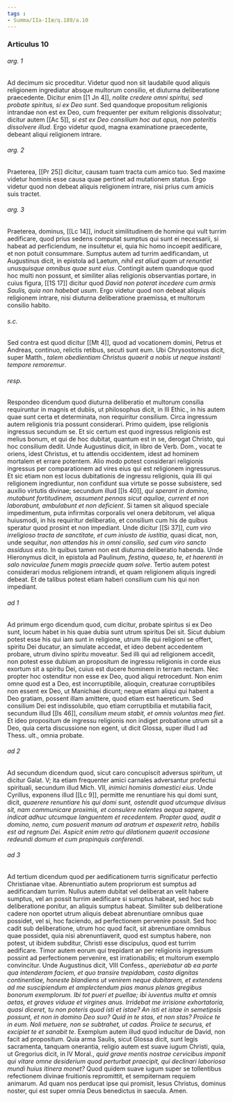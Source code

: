 ```yaml
---
tags : 
- Summa/IIa-IIæ/q.189/a.10
---
```


### Articulus 10

###### arg. 1
Ad decimum sic proceditur. Videtur quod non sit laudabile quod aliquis religionem ingrediatur absque multorum consilio, et diuturna deliberatione praecedente. Dicitur enim [[1 Jn 4]], *nolite credere omni spiritui, sed probate spiritus, si ex Deo sunt*. Sed quandoque propositum religionis intrandae non est ex Deo, cum frequenter per exitum religionis dissolvatur; dicitur autem [[Ac 5]], *si est ex Deo consilium hoc aut opus, non poteritis dissolvere illud*. Ergo videtur quod, magna examinatione praecedente, debeant aliqui religionem intrare.

###### arg. 2
Praeterea, [[Pr 25]] dicitur, causam tuam tracta cum amico tuo. Sed maxime videtur hominis esse causa quae pertinet ad mutationem status. Ergo videtur quod non debeat aliquis religionem intrare, nisi prius cum amicis suis tractet.

###### arg. 3
Praeterea, dominus, [[Lc 14]], inducit similitudinem de homine qui vult turrim aedificare, quod prius sedens computat sumptus qui sunt ei necessarii, si habeat ad perficiendum, ne insultetur ei, quia hic homo incoepit aedificare, et non potuit consummare. Sumptus autem ad turrim aedificandam, ut Augustinus dicit, in epistola ad Laetum, *nihil est aliud quam ut renuntiet unusquisque omnibus quae sunt eius*. Contingit autem quandoque quod hoc multi non possunt, et similiter alias religionis observantias portare, in cuius figura, [[1S 17]] dicitur quod *David non poterat incedere cum armis Saulis, quia non habebat usum*. Ergo videtur quod non debeat aliquis religionem intrare, nisi diuturna deliberatione praemissa, et multorum consilio habito.

###### s.c.
Sed contra est quod dicitur [[Mt 4]], quod ad vocationem domini, Petrus et Andreas, continuo, relictis retibus, secuti sunt eum. Ubi Chrysostomus dicit, super Matth., *talem obedientiam Christus quaerit a nobis ut neque instanti tempore remoremur*.

###### resp.
Respondeo dicendum quod diuturna deliberatio et multorum consilia requiruntur in magnis et dubiis, ut philosophus dicit, in III Ethic., in his autem quae sunt certa et determinata, non requiritur consilium. Circa ingressum autem religionis tria possunt considerari. Primo quidem, ipse religionis ingressus secundum se. Et sic certum est quod ingressus religionis est melius bonum, et qui de hoc dubitat, quantum est in se, derogat Christo, qui hoc consilium dedit. Unde Augustinus dicit, in libro de Verb. Dom., vocat te oriens, idest Christus, et tu attendis occidentem, idest ad hominem mortalem et errare potentem. Alio modo potest considerari religionis ingressus per comparationem ad vires eius qui est religionem ingressurus. Et sic etiam non est locus dubitationis de ingressu religionis, quia illi qui religionem ingrediuntur, non confidunt sua virtute se posse subsistere, sed auxilio virtutis divinae; secundum illud [[Is 40]], *qui sperant in domino, mutabunt fortitudinem, assument pennas sicut aquilae, current et non laborabunt, ambulabunt et non deficient*. Si tamen sit aliquod speciale impedimentum, puta infirmitas corporalis vel onera debitorum, vel aliqua huiusmodi, in his requiritur deliberatio, et consilium cum his de quibus speratur quod prosint et non impediant. Unde dicitur [[Si 37]], *cum viro irreligioso tracta de sanctitate, et cum iniusto de iustitia*, quasi dicat, non, unde sequitur, *non attendas his in omni consilio, sed cum viro sancto assiduus esto*. In quibus tamen non est diuturna deliberatio habenda. Unde Hieronymus dicit, in epistola ad Paulinum, *festina, quaeso, te, et haerenti in salo naviculae funem magis praecide quam solve*. Tertio autem potest considerari modus religionem intrandi, et quam religionem aliquis ingredi debeat. Et de talibus potest etiam haberi consilium cum his qui non impediant.

###### ad 1
Ad primum ergo dicendum quod, cum dicitur, probate spiritus si ex Deo sunt, locum habet in his quae dubia sunt utrum spiritus Dei sit. Sicut dubium potest esse his qui iam sunt in religione, utrum ille qui religioni se offert, spiritu Dei ducatur, an simulate accedat, et ideo debent accedentem probare, utrum divino spiritu moveatur. Sed illi qui ad religionem accedit, non potest esse dubium an propositum de ingressu religionis in corde eius exortum sit a spiritu Dei, cuius est ducere hominem in terram rectam. Nec propter hoc ostenditur non esse ex Deo, quod aliqui retrocedunt. Non enim omne quod est a Deo, est incorruptibile, alioquin, creaturae corruptibiles non essent ex Deo, ut Manichaei dicunt; neque etiam aliqui qui habent a Deo gratiam, possent illam amittere, quod etiam est haereticum. Sed consilium Dei est indissolubile, quo etiam corruptibilia et mutabilia facit, secundum illud [[Is 46]], *consilium meum stabit, et omnis voluntas mea fiet*. Et ideo propositum de ingressu religionis non indiget probatione utrum sit a Deo, quia certa discussione non egent, ut dicit Glossa, super illud I ad Thess. ult., omnia probate.

###### ad 2
Ad secundum dicendum quod, sicut caro concupiscit adversus spiritum, ut dicitur Galat. V; ita etiam frequenter amici carnales adversantur profectui spirituali, secundum illud Mich. VII, *inimici hominis domestici eius*. Unde Cyrillus, exponens illud [[Lc 9]], permitte me renuntiare his qui domi sunt, dicit, *quaerere renuntiare his qui domi sunt, ostendit quod utcumque divisus sit, nam communicare proximis, et consulere nolentes aequa sapere, indicat adhuc utcumque languentem et recedentem. Propter quod, audit a domino, nemo, cum posuerit manum ad aratrum et aspexerit retro, habilis est ad regnum Dei. Aspicit enim retro qui dilationem quaerit occasione redeundi domum et cum propinquis conferendi*.

###### ad 3
Ad tertium dicendum quod per aedificationem turris significatur perfectio Christianae vitae. Abrenuntiatio autem propriorum est sumptus ad aedificandam turrim. Nullus autem dubitat vel deliberat an velit habere sumptus, vel an possit turrim aedificare si sumptus habeat, sed hoc sub deliberatione ponitur, an aliquis sumptus habeat. Similiter sub deliberatione cadere non oportet utrum aliquis debeat abrenuntiare omnibus quae possidet, vel si, hoc faciendo, ad perfectionem pervenire possit. Sed hoc cadit sub deliberatione, utrum hoc quod facit, sit abrenuntiare omnibus quae possidet, quia nisi abrenuntiaverit, quod est sumptus habere, non potest, ut ibidem subditur, Christi esse discipulus, quod est turrim aedificare. Timor autem eorum qui trepidant an per religionis ingressum possint ad perfectionem pervenire, est irrationabilis; et multorum exemplo convincitur. Unde Augustinus dicit, VIII Confess., *aperiebatur ab ea parte qua intenderam faciem, et quo transire trepidabam, casta dignitas continentiae, honeste blandiens ut venirem neque dubitarem, et extendens ad me suscipiendum et amplectendum pias manus plenas gregibus bonorum exemplorum. Ibi tot pueri et puellae; ibi iuventus multa et omnis aetas, et graves viduae et virgines anus. Irridebat me irrisione exhortatoria, quasi diceret, tu non poteris quod isti et istae? An isti et istae in semetipsis possunt, et non in domino Deo suo? Quid in te stas, et non stas? Proiice te in eum. Noli metuere, non se subtrahet, ut cadas. Proiice te securus, et excipiet te et sanabit te*. Exemplum autem illud quod inducitur de David, non facit ad propositum. Quia arma Saulis, sicut Glossa dicit, sunt legis sacramenta, tanquam onerantia, religio autem est suave iugum Christi, quia, ut Gregorius dicit, in IV Moral., *quid grave mentis nostrae cervicibus imponit qui vitare omne desiderium quod perturbat praecipit, qui declinari laboriosa mundi huius itinera monet?* Quod quidem suave iugum super se tollentibus refectionem divinae fruitionis repromittit, et sempiternam requiem animarum. Ad quam nos perducat ipse qui promisit, Iesus Christus, dominus noster, qui est super omnia Deus benedictus in saecula. Amen.

